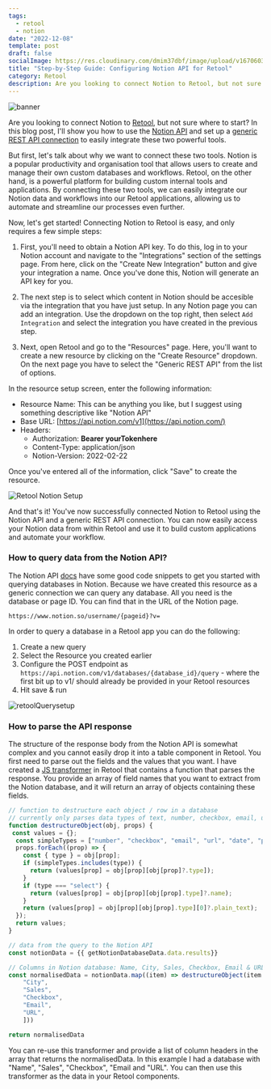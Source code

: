 ```yaml
---
tags:
  - retool
  - notion
date: "2022-12-08"
template: post
draft: false
socialImage: https://res.cloudinary.com/dmim37dbf/image/upload/v1670603607/retool-notion-blog/og-image-notion-retool.png
title: "Step-by-Step Guide: Configuring Notion API for Retool"
category: Retool
description: Are you looking to connect Notion to Retool, but not sure where to start? In this blog post, I'll show you how to use the Notion API and set up a generic REST API connection in Retool to easily integrate these two powerful tools.
---
```


![banner](https://res.cloudinary.com/dmim37dbf/image/upload/v1670603607/retool-notion-blog/og-image-notion-retool.png)

Are you looking to connect Notion to [Retool](https://retool.com/), but not sure where to start? In this blog post, I'll show you how to use the [Notion API](https://developers.notion.com/) and set up a [generic REST API connection](https://retool.com/integrations/rest-api) to easily integrate these two powerful tools.

But first, let's talk about why we want to connect these two tools. Notion is a popular productivity and organisation tool that allows users to create and manage their own custom databases and workflows. Retool, on the other hand, is a powerful platform for building custom internal tools and applications. By connecting these two tools, we can easily integrate our Notion data and workflows into our Retool applications, allowing us to automate and streamline our processes even further.

Now, let's get started! Connecting Notion to Retool is easy, and only requires a few simple steps:

1. First, you'll need to obtain a Notion API key. To do this, log in to your Notion account and navigate to the "Integrations" section of the settings page. From here, click on the "Create New Integration" button and give your integration a name. Once you've done this, Notion will generate an API key for you.

2. The next step is to select which content in Notion should be accesible via the integration that you have just setup. In any Notion page you can add an integration. Use the dropdown on the top right, then select `Add Integration` and select the integration you have created in the previous step.

3. Next, open Retool and go to the "Resources" page. Here, you'll want to create a new resource by clicking on the "Create Resource" dropdown. On the next page you have to select the "Generic REST API" from the list of options.

In the resource setup screen, enter the following information:

- Resource Name: This can be anything you like, but I suggest using something descriptive like "Notion API"
- Base URL: [https://api.notion.com/v1](https://api.notion.com/)
- Headers:
  - Authorization: **Bearer yourTokenhere**
  - Content-Type: application/json
  - Notion-Version: 2022-02-22

Once you've entered all of the information, click "Save" to create the resource.

![Retool Notion Setup](https://res.cloudinary.com/dmim37dbf/image/upload/v1670342546/retool-notion-blog/notion-retool-setup.png)

And that's it! You've now successfully connected Notion to Retool using the Notion API and a generic REST API connection. You can now easily access your Notion data from within Retool and use it to build custom applications and automate your workflow.

### How to query data from the Notion API?

The Notion API [docs](https://developers.notion.com/) have some good code snippets to get you started with querying databases in Notion. Because we have created this resource as a generic connection we can query any database. All you need is the database or page ID. You can find that in the URL of the Notion page.

```
https://www.notion.so/username/{pageid}?v=
```

In order to query a database in a Retool app you can do the following:

1. Create a new query
2. Select the Resource you created earlier
3. Configure the POST endpoint as `https://api.notion.com/v1/databases/{database_id}/query` - where the first bit up to v1/ should already be provided in your Retool resources
4. Hit save & run

![retoolQuerysetup](https://res.cloudinary.com/dmim37dbf/image/upload/v1670600884/retool-notion-blog/notion_query.png)

### How to parse the API response

The structure of the response body from the Notion API is somewhat complex and you cannot easily drop it into a table component in Retool. You first need to parse out the fields and the values that you want. I have created a [JS transformer](https://docs.retool.com/docs/transformers) in Retool that contains a function that parses the response. You provide an array of field names that you want to extract from the Notion database, and it will return an array of objects containing these fields.

```js
// function to destructure each object / row in a database
// currently only parses data types of text, number, checkbox, email, url, date & select
function destructureObject(obj, props) {
 const values = {};
  const simpleTypes = ["number", "checkbox", "email", "url", "date", "phone_number"];
  props.forEach((prop) => {
    const { type } = obj[prop];
    if (simpleTypes.includes(type)) {
      return (values[prop] = obj[prop][obj[prop]?.type]);
    }
    if (type === "select") {
      return (values[prop] = obj[prop][obj[prop].type]?.name);
    }
    return (values[prop] = obj[prop][obj[prop].type][0]?.plain_text);
  });
  return values;
}

// data from the query to the Notion API
const notionData = {{ getNotionDatabaseData.data.results}}

// Columns in Notion database: Name, City, Sales, Checkbox, Email & URL
const normalisedData = notionData.map((item) => destructureObject(item.properties, [ "Name",
    "City",
    "Sales",
    "Checkbox",
    "Email",
    "URL",
    ]))

return normalisedData
```

You can re-use this transformer and provide a list of column headers in the array that returns the normalisedData. In this example I had a database with "Name", "Sales", "Checkbox", "Email and "URL". You can then use this transformer as the data in your Retool components.
